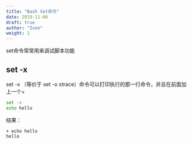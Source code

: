 ```yaml
---
title: "Bash Set命令"
date: 2019-11-06
draft: true
author: "Iven"
weight: 1
---
```



set命令常常用来调试脚本功能

<!--more-->

## set -x 
set -x （等价于 set -o xtrace）命令可以打印执行的那一行命令，并且在前面加上一个+

```bash
set -x 
echo hello
```
结果：
```
+ echo hello
hello
```

